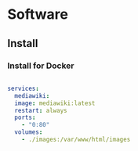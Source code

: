 # Software

## Install

### Install for Docker

```shell

```

```yml
services:
  mediawiki:
  image: mediawiki:latest
  restart: always
  ports:
    - "0:80"
  volumes:
    - ./images:/var/www/html/images
```

